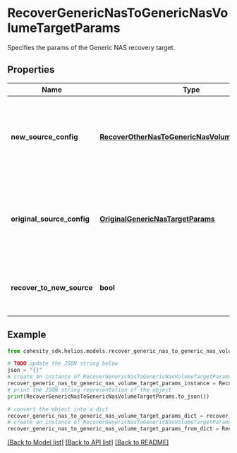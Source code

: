 # RecoverGenericNasToGenericNasVolumeTargetParams

Specifies the params of the Generic NAS recovery target.

## Properties

Name | Type | Description | Notes
------------ | ------------- | ------------- | -------------
**new_source_config** | [**RecoverOtherNasToGenericNasVolumeTargetParams**](RecoverOtherNasToGenericNasVolumeTargetParams.md) | Specifies the new destination Source configuration parameters where the volumes will be recovered. This is mandatory if recoverToNewSource is set to true. | [optional] 
**original_source_config** | [**OriginalGenericNasTargetParams**](OriginalGenericNasTargetParams.md) | Specifies the Source configuration if volumes are being recovered to original Source. If not specified, all the configuration parameters will be retained. | [optional] 
**recover_to_new_source** | **bool** | Specifies the parameter whether the recovery should be performed to a new or the original Generic NAS target. | 

## Example

```python
from cohesity_sdk.helios.models.recover_generic_nas_to_generic_nas_volume_target_params import RecoverGenericNasToGenericNasVolumeTargetParams

# TODO update the JSON string below
json = "{}"
# create an instance of RecoverGenericNasToGenericNasVolumeTargetParams from a JSON string
recover_generic_nas_to_generic_nas_volume_target_params_instance = RecoverGenericNasToGenericNasVolumeTargetParams.from_json(json)
# print the JSON string representation of the object
print(RecoverGenericNasToGenericNasVolumeTargetParams.to_json())

# convert the object into a dict
recover_generic_nas_to_generic_nas_volume_target_params_dict = recover_generic_nas_to_generic_nas_volume_target_params_instance.to_dict()
# create an instance of RecoverGenericNasToGenericNasVolumeTargetParams from a dict
recover_generic_nas_to_generic_nas_volume_target_params_from_dict = RecoverGenericNasToGenericNasVolumeTargetParams.from_dict(recover_generic_nas_to_generic_nas_volume_target_params_dict)
```
[[Back to Model list]](../README.md#documentation-for-models) [[Back to API list]](../README.md#documentation-for-api-endpoints) [[Back to README]](../README.md)


